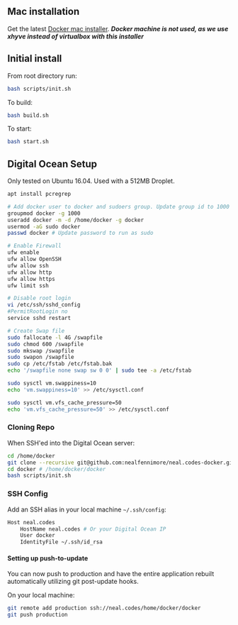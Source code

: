## Mac installation

Get the latest [Docker mac installer](https://docs.docker.com/docker-for-mac/).
***Docker machine is not used, as we use xhyve instead of virtualbox with this installer***

## Initial install
From root directory run:
```sh
bash scripts/init.sh
```

To build:
```sh
bash build.sh
```

To start:
```sh
bash start.sh
```

## Digital Ocean Setup

Only tested on Ubuntu 16.04. Used with a 512MB Droplet.

```sh
apt install pcregrep

# Add docker user to docker and sudoers group. Update group id to 1000
groupmod docker -g 1000
useradd docker -m -d /home/docker -g docker
usermod -aG sudo docker
passwd docker # Update password to run as sudo

# Enable Firewall
ufw enable
ufw allow OpenSSH
ufw allow ssh
ufw allow http
ufw allow https
ufw limit ssh

# Disable root login
vi /etc/ssh/sshd_config
#PermitRootLogin no
service sshd restart

# Create Swap file
sudo fallocate -l 4G /swapfile
sudo chmod 600 /swapfile
sudo mkswap /swapfile
sudo swapon /swapfile
sudo cp /etc/fstab /etc/fstab.bak
echo '/swapfile none swap sw 0 0' | sudo tee -a /etc/fstab

sudo sysctl vm.swappiness=10
echo 'vm.swappiness=10' >> /etc/sysctl.conf

sudo sysctl vm.vfs_cache_pressure=50
echo 'vm.vfs_cache_pressure=50' >> /etc/sysctl.conf

```

### Cloning Repo

When SSH'ed into the Digital Ocean server:

```sh
cd /home/docker
git clone --recursive git@github.com:nealfennimore/neal.codes-docker.git docker
cd docker # /home/docker/docker
bash scripts/init.sh
```

### SSH Config
Add an SSH alias in your local machine `~/.ssh/config`:

```sh
Host neal.codes
	HostName neal.codes # Or your Digital Ocean IP
	User docker
	IdentityFile ~/.ssh/id_rsa
```

#### Setting up push-to-update
You can now push to production and have the entire application rebuilt automatically utilizing git post-update hooks.

On your local machine:
```sh
git remote add production ssh://neal.codes/home/docker/docker
git push production
```

